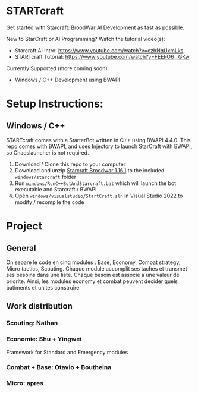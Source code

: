 # STARTcraft

Get started with Starcraft: BroodWar AI Development as fast as possible. 

New to StarCraft or AI Programming? Watch the tutorial video(s): 
* Starcraft AI Intro: https://www.youtube.com/watch?v=czhNqUxmLks
* STARTcraft Tutorial: https://www.youtube.com/watch?v=FEEkO6__GKw

Currently Supported (more coming soon):
* Windows / C++ Development using BWAPI

# Setup Instructions:

## Windows / C++

STARTcraft comes with a StarterBot written in C++ using BWAPI 4.4.0. This repo comes with BWAPI, and uses Injectory to launch StarCraft with BWAPI, so Chaoslauncher is not required.

1. Download / Clone this repo to your computer
2. Download and unzip [Starcraft Broodwar 1.16.1](http://www.cs.mun.ca/~dchurchill/startcraft/scbw_bwapi440.zip) to the included `windows/starcraft` folder
3. Run `windows/RunC++BotAndStarcraft.bat` which will launch the bot executable and Starcraft / BWAPI
4. Open `windows/visualstudio/StartCraft.sln` in Visual Studio 2022 to modify / recompile the code

# Project

## General 

On separe le code en cinq modules : Base, Economy, Combat strategy, Micro tactics, Scouting.
Chaque module accomplit ses taches et transmet ses besoins dans une liste. Chaque besoin est associe a une valeur de priorite.
Ainsi, les modules economy et combat peuvent decider quels batiments et unites construire.

## Work distribution

### Scouting: Nathan

### Economie: Shu + Yingwei

Framework for Standard and Emergency modules

### Combat + Base: Otavio + Boutheina

### Micro: apres 

